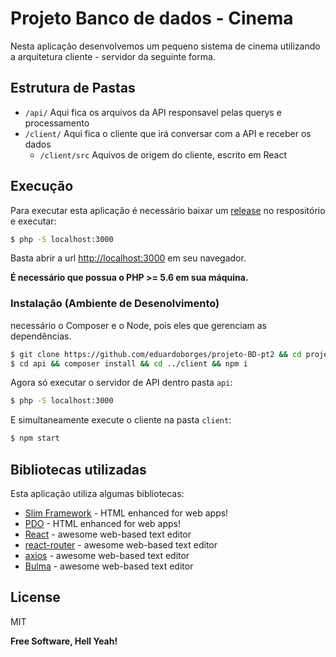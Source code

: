 # Projeto Banco de dados - Cinema

Nesta aplicação desenvolvemos um pequeno sistema de cinema utilizando a arquitetura cliente - servidor da seguinte forma.

## Estrutura de Pastas

  - ```/api/``` Aqui fica os arquivos da API responsavel pelas querys e processamento
  - ```/client/``` Aqui fica o cliente que irá conversar com a API e receber os dados
    - ```/client/src``` Aquivos de origem do cliente, escrito em React

## Execução

  Para executar esta aplicação é necessário baixar um [release](https://github.com/eduardoborges/projeto-BD-pt2/releases) no respositório e executar:
```sh
$ php -S localhost:3000
```
Basta abrir a url [http://localhost:3000](http://localhost:3000) em seu navegador.

**É necessário que possua o PHP >= 5.6 em sua máquina.**



### Instalação (Ambiente de Desenolvimento)

 necessário o Composer e o Node, pois eles que gerenciam as dependências.
```sh
$ git clone https://github.com/eduardoborges/projeto-BD-pt2 && cd projeto-BD-pt2
$ cd api && composer install && cd ../client && npm i
```

Agora só executar o servidor de API dentro pasta ```api```:

```sh
$ php -S localhost:3000
```

E simultaneamente execute o cliente na pasta ```client```:

```sh
$ npm start
```

## Bibliotecas utilizadas

Esta aplicação utiliza algumas bibliotecas:

* [Slim Framework]() - HTML enhanced for web apps!
* [PDO]() - HTML enhanced for web apps!
* [React]() - awesome web-based text editor
* [react-router]() - awesome web-based text editor
* [axios]() - awesome web-based text editor
* [Bulma]() - awesome web-based text editor

License
----

MIT


**Free Software, Hell Yeah!**